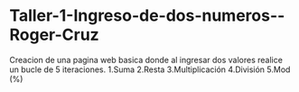 # Taller-1-Ingreso-de-dos-numeros--Roger-Cruz

Creacion de una pagina web basica donde al ingresar dos valores realice un bucle de 5 iteraciones.
      1.Suma
      2.Resta
      3.Multiplicación
      4.División
      5.Mod (%)
